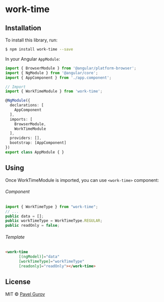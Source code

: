 # work-time

## Installation

To install this library, run:

```bash
$ npm install work-time --save
```

In your Angular `AppModule`:

```typescript
import { BrowserModule } from '@angular/platform-browser';
import { NgModule } from '@angular/core';
import { AppComponent } from './app.component';

// Import 
import { WorkTimeModule } from 'work-time';

@NgModule({
  declarations: [
    AppComponent
  ],
  imports: [
    BrowserModule,
    WorkTimeModule
  ],
  providers: [],
  bootstrap: [AppComponent]
})
export class AppModule { }
```
## Using
Once WorkTimeModule is imported, you can use `<work-time>` component:

###### Component
```typescript
import { WorkTimeType } from "work-time";
// ...
public data = [];
public workTimeType = WorkTimeType.REGULAR;
public readOnly = false;
```

###### Template
```html
<work-time
      [(ngModel)]="data"
      [workTimeType]="workTimeType"
      [readonly]="readOnly"></work-time>

```


## License

MIT © [Pavel Gurov](mailto:lucius.gu@ya.ru)
